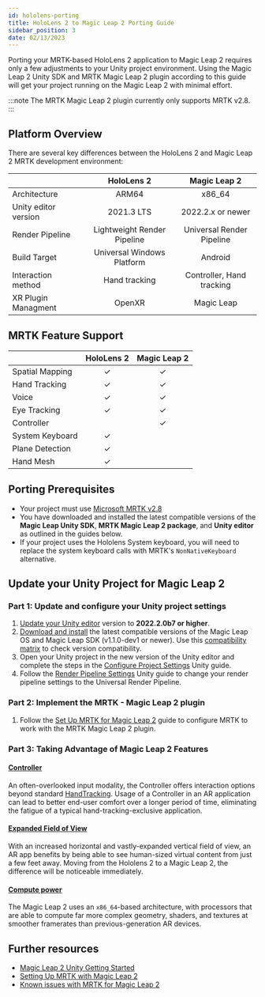 ```yaml
---
id: hololens-porting 
title: HoloLens 2 to Magic Leap 2 Porting Guide
sidebar_position: 3
date: 02/13/2023
---
```


Porting your MRTK-based HoloLens 2 application to Magic Leap 2 requires only a few adjustments to your Unity project environment. Using the Magic Leap 2 Unity SDK and MRTK Magic Leap 2 plugin according to this guide will get your project running on the Magic Leap 2 with minimal effort.

:::note
The MRTK Magic Leap 2 plugin currently only supports MRTK v2.8.
:::

## Platform Overview

There are several key differences between the HoloLens 2 and Magic Leap 2 MRTK development environment:

|                      |         HoloLens 2          |       Magic Leap 2        |
| :------------------- | :-------------------------: | :-----------------------: |
| Architecture         |            ARM64            |          x86_64           |
| Unity editor version |         2021.3 LTS          |     2022.2.x or newer     |
| Render Pipeline      | Lightweight Render Pipeline | Universal Render Pipeline |
| Build Target         | Universal Windows Platform  |          Android          |
| Interaction method   |        Hand tracking        | Controller, Hand tracking |
| XR Plugin Managment   |           OpenXR           |          Magic Leap       |

## MRTK Feature Support

|                 | HoloLens 2 | Magic Leap 2 |
| :-------------- | :--------: | :----------: |
| Spatial Mapping |  &check;   |   &check;    |
| Hand Tracking   |  &check;   |   &check;    |
| Voice           |  &check;   |   &check;    |
| Eye Tracking    |  &check;   |   &check;    |
| Controller      |            |   &check;    |
| System Keyboard |  &check;   |              |
| Plane Detection |  &check;   |              |
| Hand Mesh       |  &check;   |              |

## Porting Prerequisites

- Your project must use [Microsoft MRTK v2.8](https://github.com/Microsoft/MixedRealityToolkit-Unity/releases)
- You have downloaded and installed the latest compatible versions of the **Magic Leap Unity SDK**, **MRTK Magic Leap 2 package**, and **Unity editor** as outlined in the guides below.
- If your project uses the Hololens System keyboard, you will need to replace the system keyboard calls with MRTK's `NonNativeKeyboard` alternative.

## Update your Unity Project for Magic Leap 2

### Part 1: Update and configure your Unity project settings

1. [Update your Unity editor](/versioned_docs/version-22-Feb-2023/guides/unity/getting-started/install-the-tools.md#install-unity-editor) version to **2022.2.0b7 or higher**.
2. [Download and install](/versioned_docs/version-22-Feb-2023/guides/unity/getting-started/install-the-tools.md#downloading-the-unity-bundle) the latest compatible versions of the Magic Leap OS and Magic Leap SDK (v1.1.0-dev1 or newer). Use this [compatibility matrix](/versioned_docs/version-22-Feb-2023/releases/version-matrix.md) to check version compatibility.
3. Open your Unity project in the new version of the Unity editor and complete the steps in the [Configure Project Settings](/versioned_docs/version-22-Feb-2023/guides/unity/getting-started/configure-unity-settings.md) Unity guide.
4. Follow the [Render Pipeline Settings](/versioned_docs/version-22-Feb-2023/guides/unity/getting-started/graphics-settings.md) Unity guide to change your render pipeline settings to the Universal Render Pipeline.

### Part 2: Implement the MRTK - Magic Leap 2 plugin

1. Follow the [Set Up MRTK for Magic Leap 2](/versioned_docs/version-22-Feb-2023/guides/third-party/mrtk/mrtk-setup.md) guide to configure MRTK to work with the MRTK Magic Leap 2 plugin.

### Part 3: Taking Advantage of Magic Leap 2 Features

#### [Controller](/versioned_docs/version-22-Feb-2023/guides/features/controller-features.md)

An often-overlooked input modality, the Controller offers interaction options beyond standard [HandTracking](/versioned_docs/version-22-Feb-2023/guides/unity/input/hand-tracking/unity-hand-tracking-overview.md). Usage of a Controller in an AR application can lead to better end-user comfort over a longer period of time, eliminating the fatigue of a typical hand-tracking-exclusive application.

#### [Expanded Field of View](/versioned_docs/version-22-Feb-2023/guides/device/fov.md)

With an increased horizontal and vastly-expanded vertical field of view, an AR app benefits by being able to see human-sized virtual content from just a few feet away. Moving from the Hololens 2 to a Magic Leap 2, the difference will be noticeable immediately.

#### [Compute power](/versioned_docs/version-22-Feb-2023/guides/device/hardware-specs.md)

The Magic Leap 2 uses an `x86_64`-based architecture, with processors that are able to compute far more complex geometry, shaders, and textures at smoother framerates than previous-generation AR devices.

## Further resources

- [Magic Leap 2 Unity Getting Started](/versioned_docs/version-22-Feb-2023/guides/unity/getting-started/unity-getting-started.md)
- [Setting Up MRTK with Magic Leap 2](/versioned_docs/version-22-Feb-2023/guides/third-party/mrtk/mrtk-setup.md)
- [Known issues with MRTK for Magic Leap 2](/versioned_docs/version-22-Feb-2023/guides/third-party/mrtk/mrtk-overview.md)

